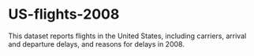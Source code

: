 # US-flights-2008
This dataset reports flights in the United States, including carriers, arrival and departure delays, and reasons for delays in 2008.
